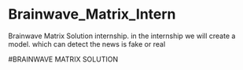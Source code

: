 # Brainwave_Matrix_Intern
Brainwave Matrix Solution internship. 
in the internship we will create a model. which can detect the news is fake or real 

#BRAINWAVE MATRIX SOLUTION

